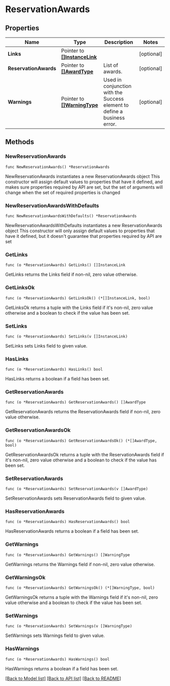 # ReservationAwards

## Properties

Name | Type | Description | Notes
------------ | ------------- | ------------- | -------------
**Links** | Pointer to [**[]InstanceLink**](InstanceLink.md) |  | [optional] 
**ReservationAwards** | Pointer to [**[]AwardType**](AwardType.md) | List of awards. | [optional] 
**Warnings** | Pointer to [**[]WarningType**](WarningType.md) | Used in conjunction with the Success element to define a business error. | [optional] 

## Methods

### NewReservationAwards

`func NewReservationAwards() *ReservationAwards`

NewReservationAwards instantiates a new ReservationAwards object
This constructor will assign default values to properties that have it defined,
and makes sure properties required by API are set, but the set of arguments
will change when the set of required properties is changed

### NewReservationAwardsWithDefaults

`func NewReservationAwardsWithDefaults() *ReservationAwards`

NewReservationAwardsWithDefaults instantiates a new ReservationAwards object
This constructor will only assign default values to properties that have it defined,
but it doesn't guarantee that properties required by API are set

### GetLinks

`func (o *ReservationAwards) GetLinks() []InstanceLink`

GetLinks returns the Links field if non-nil, zero value otherwise.

### GetLinksOk

`func (o *ReservationAwards) GetLinksOk() (*[]InstanceLink, bool)`

GetLinksOk returns a tuple with the Links field if it's non-nil, zero value otherwise
and a boolean to check if the value has been set.

### SetLinks

`func (o *ReservationAwards) SetLinks(v []InstanceLink)`

SetLinks sets Links field to given value.

### HasLinks

`func (o *ReservationAwards) HasLinks() bool`

HasLinks returns a boolean if a field has been set.

### GetReservationAwards

`func (o *ReservationAwards) GetReservationAwards() []AwardType`

GetReservationAwards returns the ReservationAwards field if non-nil, zero value otherwise.

### GetReservationAwardsOk

`func (o *ReservationAwards) GetReservationAwardsOk() (*[]AwardType, bool)`

GetReservationAwardsOk returns a tuple with the ReservationAwards field if it's non-nil, zero value otherwise
and a boolean to check if the value has been set.

### SetReservationAwards

`func (o *ReservationAwards) SetReservationAwards(v []AwardType)`

SetReservationAwards sets ReservationAwards field to given value.

### HasReservationAwards

`func (o *ReservationAwards) HasReservationAwards() bool`

HasReservationAwards returns a boolean if a field has been set.

### GetWarnings

`func (o *ReservationAwards) GetWarnings() []WarningType`

GetWarnings returns the Warnings field if non-nil, zero value otherwise.

### GetWarningsOk

`func (o *ReservationAwards) GetWarningsOk() (*[]WarningType, bool)`

GetWarningsOk returns a tuple with the Warnings field if it's non-nil, zero value otherwise
and a boolean to check if the value has been set.

### SetWarnings

`func (o *ReservationAwards) SetWarnings(v []WarningType)`

SetWarnings sets Warnings field to given value.

### HasWarnings

`func (o *ReservationAwards) HasWarnings() bool`

HasWarnings returns a boolean if a field has been set.


[[Back to Model list]](../README.md#documentation-for-models) [[Back to API list]](../README.md#documentation-for-api-endpoints) [[Back to README]](../README.md)



